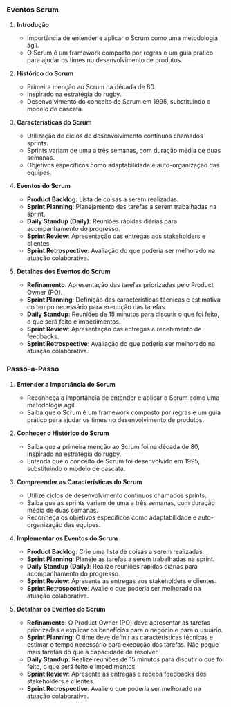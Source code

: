 ### Eventos Scrum

1. **Introdução**

   - Importância de entender e aplicar o Scrum como uma metodologia ágil.
   - O Scrum é um framework composto por regras e um guia prático para ajudar os times no desenvolvimento de produtos.

2. **Histórico do Scrum**

   - Primeira menção ao Scrum na década de 80.
   - Inspirado na estratégia do rugby.
   - Desenvolvimento do conceito de Scrum em 1995, substituindo o modelo de cascata.

3. **Características do Scrum**

   - Utilização de ciclos de desenvolvimento contínuos chamados sprints.
   - Sprints variam de uma a três semanas, com duração média de duas semanas.
   - Objetivos específicos como adaptabilidade e auto-organização das equipes.

4. **Eventos do Scrum**

   - **Product Backlog**: Lista de coisas a serem realizadas.
   - **Sprint Planning**: Planejamento das tarefas a serem trabalhadas na sprint.
   - **Daily Standup (Daily)**: Reuniões rápidas diárias para acompanhamento do progresso.
   - **Sprint Review**: Apresentação das entregas aos stakeholders e clientes.
   - **Sprint Retrospective**: Avaliação do que poderia ser melhorado na atuação colaborativa.

5. **Detalhes dos Eventos do Scrum**
   - **Refinamento**: Apresentação das tarefas priorizadas pelo Product Owner (PO).
   - **Sprint Planning**: Definição das características técnicas e estimativa do tempo necessário para execução das tarefas.
   - **Daily Standup**: Reuniões de 15 minutos para discutir o que foi feito, o que será feito e impedimentos.
   - **Sprint Review**: Apresentação das entregas e recebimento de feedbacks.
   - **Sprint Retrospective**: Avaliação do que poderia ser melhorado na atuação colaborativa.

### Passo-a-Passo

1. **Entender a Importância do Scrum**

   - Reconheça a importância de entender e aplicar o Scrum como uma metodologia ágil.
   - Saiba que o Scrum é um framework composto por regras e um guia prático para ajudar os times no desenvolvimento de produtos.

2. **Conhecer o Histórico do Scrum**

   - Saiba que a primeira menção ao Scrum foi na década de 80, inspirado na estratégia do rugby.
   - Entenda que o conceito de Scrum foi desenvolvido em 1995, substituindo o modelo de cascata.

3. **Compreender as Características do Scrum**

   - Utilize ciclos de desenvolvimento contínuos chamados sprints.
   - Saiba que as sprints variam de uma a três semanas, com duração média de duas semanas.
   - Reconheça os objetivos específicos como adaptabilidade e auto-organização das equipes.

4. **Implementar os Eventos do Scrum**

   - **Product Backlog**: Crie uma lista de coisas a serem realizadas.
   - **Sprint Planning**: Planeje as tarefas a serem trabalhadas na sprint.
   - **Daily Standup (Daily)**: Realize reuniões rápidas diárias para acompanhamento do progresso.
   - **Sprint Review**: Apresente as entregas aos stakeholders e clientes.
   - **Sprint Retrospective**: Avalie o que poderia ser melhorado na atuação colaborativa.

5. **Detalhar os Eventos do Scrum**
   - **Refinamento**: O Product Owner (PO) deve apresentar as tarefas priorizadas e explicar os benefícios para o negócio e para o usuário.
   - **Sprint Planning**: O time deve definir as características técnicas e estimar o tempo necessário para execução das tarefas. Não pegue mais tarefas do que a capacidade de resolver.
   - **Daily Standup**: Realize reuniões de 15 minutos para discutir o que foi feito, o que será feito e impedimentos.
   - **Sprint Review**: Apresente as entregas e receba feedbacks dos stakeholders e clientes.
   - **Sprint Retrospective**: Avalie o que poderia ser melhorado na atuação colaborativa.
